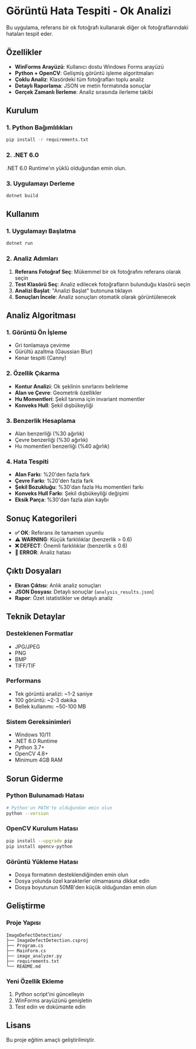 # Görüntü Hata Tespiti - Ok Analizi

Bu uygulama, referans bir ok fotoğrafı kullanarak diğer ok fotoğraflarındaki hataları tespit eder.

## Özellikler

- **WinForms Arayüzü**: Kullanıcı dostu Windows Forms arayüzü
- **Python + OpenCV**: Gelişmiş görüntü işleme algoritmaları
- **Çoklu Analiz**: Klasördeki tüm fotoğrafları toplu analiz
- **Detaylı Raporlama**: JSON ve metin formatında sonuçlar
- **Gerçek Zamanlı İlerleme**: Analiz sırasında ilerleme takibi

## Kurulum

### 1. Python Bağımlılıkları

```bash
pip install -r requirements.txt
```

### 2. .NET 6.0

.NET 6.0 Runtime'ın yüklü olduğundan emin olun.

### 3. Uygulamayı Derleme

```bash
dotnet build
```

## Kullanım

### 1. Uygulamayı Başlatma

```bash
dotnet run
```

### 2. Analiz Adımları

1. **Referans Fotoğraf Seç**: Mükemmel bir ok fotoğrafını referans olarak seçin
2. **Test Klasörü Seç**: Analiz edilecek fotoğrafların bulunduğu klasörü seçin
3. **Analizi Başlat**: "Analizi Başlat" butonuna tıklayın
4. **Sonuçları İncele**: Analiz sonuçları otomatik olarak görüntülenecek

## Analiz Algoritması

### 1. Görüntü Ön İşleme
- Gri tonlamaya çevirme
- Gürültü azaltma (Gaussian Blur)
- Kenar tespiti (Canny)

### 2. Özellik Çıkarma
- **Kontur Analizi**: Ok şeklinin sınırlarını belirleme
- **Alan ve Çevre**: Geometrik özellikler
- **Hu Momentleri**: Şekil tanıma için invariant momentler
- **Konveks Hull**: Şekil dışbükeyliği

### 3. Benzerlik Hesaplama
- Alan benzerliği (%30 ağırlık)
- Çevre benzerliği (%30 ağırlık)
- Hu momentleri benzerliği (%40 ağırlık)

### 4. Hata Tespiti
- **Alan Farkı**: %20'den fazla fark
- **Çevre Farkı**: %20'den fazla fark
- **Şekil Bozukluğu**: %30'dan fazla Hu momentleri farkı
- **Konveks Hull Farkı**: Şekil dışbükeyliği değişimi
- **Eksik Parça**: %30'dan fazla alan kaybı

## Sonuç Kategorileri

- **✅ OK**: Referans ile tamamen uyumlu
- **⚠️ WARNING**: Küçük farklılıklar (benzerlik > 0.6)
- **❌ DEFECT**: Önemli farklılıklar (benzerlik ≤ 0.6)
- **🔴 ERROR**: Analiz hatası

## Çıktı Dosyaları

- **Ekran Çıktısı**: Anlık analiz sonuçları
- **JSON Dosyası**: Detaylı sonuçlar (`analysis_results.json`)
- **Rapor**: Özet istatistikler ve detaylı analiz

## Teknik Detaylar

### Desteklenen Formatlar
- JPG/JPEG
- PNG
- BMP
- TIFF/TIF

### Performans
- Tek görüntü analizi: ~1-2 saniye
- 100 görüntü: ~2-3 dakika
- Bellek kullanımı: ~50-100 MB

### Sistem Gereksinimleri
- Windows 10/11
- .NET 6.0 Runtime
- Python 3.7+
- OpenCV 4.8+
- Minimum 4GB RAM

## Sorun Giderme

### Python Bulunamadı Hatası
```bash
# Python'un PATH'te olduğundan emin olun
python --version
```

### OpenCV Kurulum Hatası
```bash
pip install --upgrade pip
pip install opencv-python
```

### Görüntü Yükleme Hatası
- Dosya formatının desteklendiğinden emin olun
- Dosya yolunda özel karakterler olmamasına dikkat edin
- Dosya boyutunun 50MB'den küçük olduğundan emin olun

## Geliştirme

### Proje Yapısı
```
ImageDefectDetection/
├── ImageDefectDetection.csproj
├── Program.cs
├── MainForm.cs
├── image_analyzer.py
├── requirements.txt
└── README.md
```

### Yeni Özellik Ekleme
1. Python script'ini güncelleyin
2. WinForms arayüzünü genişletin
3. Test edin ve dokümante edin

## Lisans

Bu proje eğitim amaçlı geliştirilmiştir.